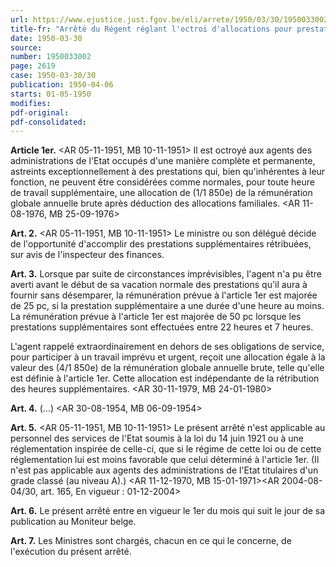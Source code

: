 ```yaml
---
url: https://www.ejustice.just.fgov.be/eli/arrete/1950/03/30/1950033002/justel
title-fr: "Arrêté du Régent réglant l'octroi d'allocations pour prestations à titre exceptionnel. (NOTE : abrogé pour la Communauté flamande par AGF 1993-11-24/32, art. 13.156, En vigueur : 20-02-2004) (NOTE : abrogé pour la Région de Bruxelles-capitale par ARR 1999-05-06/52, art. 406, 3°, En vigueur : 01-07-1999, et par ARR 2002-09-26/43, art. 416, 2°, En vigueur : 01-03-2001) (NOTE : abrogé pour la Région wallonne par ARW 2001-06-14/51, art. 18, 1°, En vigueur : indéterminée) (NOTE : abrogé pour la Communauté française par ACF 2004-02-18/41, art. 9, En vigueur : 01-03-2004) (NOTE : abrogé par AR 2013-02-11/04, art. 15, 1°, 001; En vigueur : 01-01-2017, voir AR 2016-03-13/03, art. 1) Voir modification(s)"
date: 1950-03-30
source:
number: 1950033002
page: 2619
case: 1950-03-30/30
publication: 1950-04-06
starts: 01-05-1950
modifies:
pdf-original:
pdf-consolidated:
---
```


**Article 1er.** <AR 05-11-1951, MB 10-11-1951> Il est octroyé aux agents des administrations de l'Etat occupés d'une manière complète et permanente, astreints exceptionnellement à des prestations qui, bien qu'inhérentes à leur fonction, ne peuvent être considérées comme normales, pour toute heure de travail supplémentaire, une allocation de (1/1 850e) de la rémunération globale annuelle brute après déduction des allocations familiales. <AR 11-08-1976, MB 25-09-1976>

**Art. 2.** <AR 05-11-1951, MB 10-11-1951> Le ministre ou son délégué décide de l'opportunité d'accomplir des prestations supplémentaires rétribuées, sur avis de l'inspecteur des finances.

**Art. 3.** Lorsque par suite de circonstances imprévisibles, l'agent n'a pu être averti avant le début de sa vacation normale des prestations qu'il aura à fournir sans désemparer, la rémunération prévue à l'article 1er est majorée de 25 pc, si la prestation supplémentaire a une durée d'une heure au moins. La rémunération prévue à l'article 1er est majorée de 50 pc lorsque les prestations supplémentaires sont effectuées entre 22 heures et 7 heures.

L'agent rappelé extraordinairement en dehors de ses obligations de service, pour participer à un travail imprévu et urgent, reçoit une allocation égale à la valeur des (4/1 850e) de la rémunération globale annuelle brute, telle qu'elle est définie à l'article 1er. Cette allocation est indépendante de la rétribution des heures supplémentaires. <AR 30-11-1979, MB 24-01-1980>

**Art. 4.** (...) <AR 30-08-1954, MB 06-09-1954>

**Art. 5.** <AR 05-11-1951, MB 10-11-1951> Le présent arrêté n'est applicable au personnel des services de l'Etat soumis à la loi du 14 juin 1921 ou à une réglementation inspirée de celle-ci, que si le régime de cette loi ou de cette réglementation lui est moins favorable que celui déterminé à l'article 1er. (Il n'est pas applicable aux agents des administrations de l'Etat titulaires d'un grade classé (au niveau A).) <AR 11-12-1970, MB 15-01-1971><AR 2004-08-04/30, art. 165,  En vigueur :  01-12-2004>

**Art. 6.** Le présent arrêté entre en vigueur le 1er du mois qui suit le jour de sa publication au Moniteur belge.

**Art. 7.** Les Ministres sont chargés, chacun en ce qui le concerne, de l'exécution du présent arrêté.


